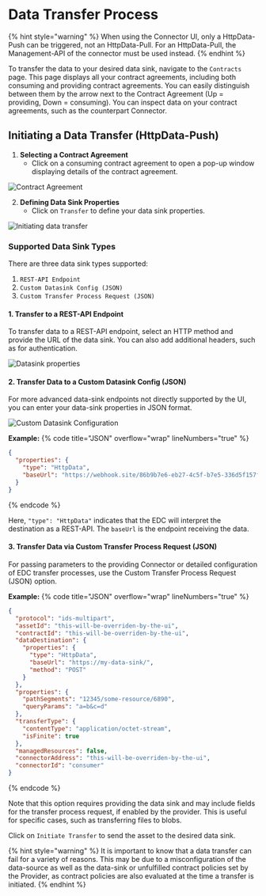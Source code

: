 # Data Transfer Process

{% hint style="warning" %} When using the Connector UI, only a HttpData-Push can be triggered, not an HttpData-Pull. For an HttpData-Pull, the Management-API of the connector must be used instead. {% endhint %}

To transfer the data to your desired data sink, navigate to the ```Contracts``` page. This page displays all your contract agreements, including both consuming and providing contract agreements. You can easily distinguish between them by the arrow next to the Contract Agreement (Up = providing, Down = consuming). You can inspect data on your contract agreements, such as the counterpart Connector.

## Initiating a Data Transfer (HttpData-Push)

1. **Selecting a Contract Agreement**
   - Click on a consuming contract agreement to open a pop-up window displaying details of the contract agreement.
  
![Contract Agreement](/docs/images/edc-ui-contracts.png)

2. **Defining Data Sink Properties**
   - Click on ```Transfer``` to define your data sink properties.

![Initiating data transfer](/docs/images/edc-ui-transfer.png)

### Supported Data Sink Types

There are three data sink types supported:

1. ```REST-API Endpoint```
2. ```Custom Datasink Config (JSON)```
3. ```Custom Transfer Process Request (JSON)```

#### 1. Transfer to a REST-API Endpoint

To transfer data to a REST-API endpoint, select an HTTP method and provide the URL of the data sink. You can also add additional headers, such as for authentication.

![Datasink properties](/docs/images/edc-ui-transfer-dialog.png)

#### 2. Transfer Data to a Custom Datasink Config (JSON)

For more advanced data-sink endpoints not directly supported by the UI, you can enter your data-sink properties in JSON format.

![Custom Datasink Configuration](/docs/images/edc-ui-transfer-datasink.png)

**Example:**
{% code title="JSON" overflow="wrap" lineNumbers="true" %}
```json
{
  "properties": {
    "type": "HttpData",
    "baseUrl": "https://webhook.site/86b9b7e6-eb27-4c5f-b7e5-336d5f157f15"
  }
}
```
{% endcode %}

Here, `"type": "HttpData"` indicates that the EDC will interpret the destination as a REST-API. The `baseUrl` is the endpoint receiving the data.

#### 3. Transfer Data via Custom Transfer Process Request (JSON)

For passing parameters to the providing Connector or detailed configuration of EDC transfer processes, use the Custom Transfer Process Request (JSON) option.

**Example:**
{% code title="JSON" overflow="wrap" lineNumbers="true" %}
```json
{
  "protocol": "ids-multipart",
  "assetId": "this-will-be-overriden-by-the-ui",
  "contractId": "this-will-be-overriden-by-the-ui",
  "dataDestination": {
    "properties": {
      "type": "HttpData",
      "baseUrl": "https://my-data-sink/",
      "method": "POST"
    }
  },
  "properties": {
    "pathSegments": "12345/some-resource/6890",
    "queryParams": "a=b&c=d"
  },
  "transferType": {
    "contentType": "application/octet-stream",
    "isFinite": true
  },
  "managedResources": false,
  "connectorAddress": "this-will-be-overriden-by-the-ui",
  "connectorId": "consumer"
}
```
{% endcode %}

Note that this option requires providing the data sink and may include fields for the transfer process request, if enabled by the provider. This is useful for specific cases, such as transferring files to blobs.

Click on ```Initiate Transfer``` to send the asset to the desired data sink.

{% hint style="warning" %} It is important to know that a data transfer can fail for a variety of reasons. This may be due to a misconfiguration of the data-source as well as the data-sink or unfulfilled contract policies set by the Provider, as contract policies are also evaluated at the time a transfer is initiated. {% endhint %}
 
